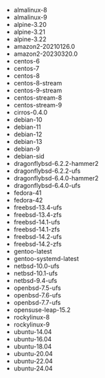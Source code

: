 - almalinux-8
- almalinux-9
- alpine-3.20
- alpine-3.21
- alpine-3.22
- amazon2-20210126.0
- amazon2-20230320.0
- centos-6
- centos-7
- centos-8
- centos-8-stream
- centos-9-stream
- centos-stream-8
- centos-stream-9
- cirros-0.4.0
- debian-10
- debian-11
- debian-12
- debian-13
- debian-9
- debian-sid
- dragonflybsd-6.2.2-hammer2
- dragonflybsd-6.2.2-ufs
- dragonflybsd-6.4.0-hammer2
- dragonflybsd-6.4.0-ufs
- fedora-41
- fedora-42
- freebsd-13.4-ufs
- freebsd-13.4-zfs
- freebsd-14.1-ufs
- freebsd-14.1-zfs
- freebsd-14.2-ufs
- freebsd-14.2-zfs
- gentoo-latest
- gentoo-systemd-latest
- netbsd-10.0-ufs
- netbsd-10.1-ufs
- netbsd-9.4-ufs
- openbsd-7.5-ufs
- openbsd-7.6-ufs
- openbsd-7.7-ufs
- opensuse-leap-15.2
- rockylinux-8
- rockylinux-9
- ubuntu-14.04
- ubuntu-16.04
- ubuntu-18.04
- ubuntu-20.04
- ubuntu-22.04
- ubuntu-24.04
